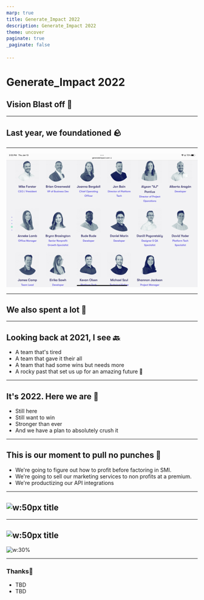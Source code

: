 ```yaml
---
marp: true
title: Generate_Impact 2022
description: Generate_Impact 2022
theme: uncover
paginate: true
_paginate: false

---
```

# <!--fit-->**Generate_Impact 2022**
## Vision Blast off 🚀
---

## **Last year, we foundationed 🪨**

---

![w:800px](assets/C60C81A3-5525-4B1B-871C-CECCC910A42A.png)

---

## **We also spent a lot 🤑**

---

## **Looking back at 2021, I see 🔙**

- A team that's tired
- A team that gave it their all
- A team that had some wins but needs more
- A rocky past that set us up for an amazing future 🎉

---

## It's 2022. Here we are 💪

- Still here
- Still want to win
- Stronger than ever
- And we have a plan to absolutely crush it

---

## **This is our moment to pull no punches 👊**

- We're going to figure out how to profit before factoring in SMI.
- We're going to sell our marketing services to non profits at a premium.
- We're productizing our API integrations

---

## **![w:50px](assets/example.png) title**

---

## **![w:50px](assets/example.png) title**

![w:30% ](assets/example.png)

---

### <!--fit--> **Thanks**👋

- TBD
- TBD
